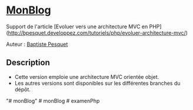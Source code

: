 # [MonBlog](http://github.com/bpesquet/MonBlog)

Support de l'article [Evoluer vers une architecture MVC en PHP] (http://bpesquet.developpez.com/tutoriels/php/evoluer-architecture-mvc/)

Auteur : [Baptiste Pesquet](https://github.com/bpesquet)


## Description

* Cette version emploie une architecture MVC orientée objet.
* Les autres versions sont disponibles sur les différentes branches du dépôt.

"# monBlog" 
#   m o n B l o g  
 #   e x a m e n P h p  
 